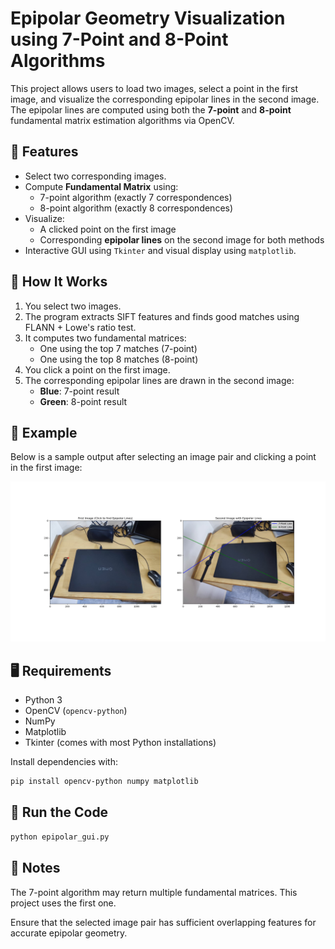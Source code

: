 # Epipolar Geometry Visualization using 7-Point and 8-Point Algorithms

This project allows users to load two images, select a point in the first image, and visualize the corresponding epipolar lines in the second image. The epipolar lines are computed using both the **7-point** and **8-point** fundamental matrix estimation algorithms via OpenCV.

## 🧠 Features

- Select two corresponding images.
- Compute **Fundamental Matrix** using:
  - 7-point algorithm (exactly 7 correspondences)
  - 8-point algorithm (exactly 8 correspondences)
- Visualize:
  - A clicked point on the first image
  - Corresponding **epipolar lines** on the second image for both methods
- Interactive GUI using `Tkinter` and visual display using `matplotlib`.

## 🔧 How It Works

1. You select two images.
2. The program extracts SIFT features and finds good matches using FLANN + Lowe's ratio test.
3. It computes two fundamental matrices:
   - One using the top 7 matches (7-point)
   - One using the top 8 matches (8-point)
4. You click a point on the first image.
5. The corresponding epipolar lines are drawn in the second image:
   - **Blue**: 7-point result
   - **Green**: 8-point result

## 📸 Example

Below is a sample output after selecting an image pair and clicking a point in the first image:

![Epipolar Lines Result](Figure_1.png)


## 🖥️ Requirements

- Python 3
- OpenCV (`opencv-python`)
- NumPy
- Matplotlib
- Tkinter (comes with most Python installations)

Install dependencies with:

```bash
pip install opencv-python numpy matplotlib
```

## 🚀 Run the Code

```bash
python epipolar_gui.py
```
## 📝 Notes
The 7-point algorithm may return multiple fundamental matrices. This project uses the first one.

Ensure that the selected image pair has sufficient overlapping features for accurate epipolar geometry.

